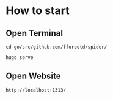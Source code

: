 # How to start

## Open Terminal

`cd go/src/github.com/fforootd/spider/`

`hugo serve`

## Open Website

`http://localhost:1313/`
